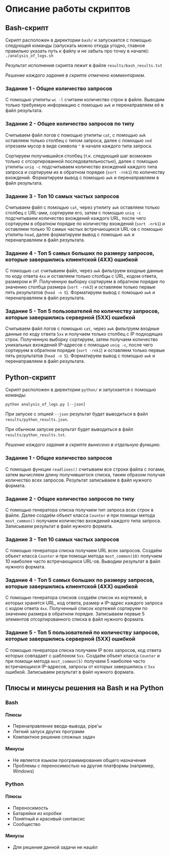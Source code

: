 # Описание работы скриптов
## Bash-скрипт
Скрипт расположен в директории ```bash/``` и запускается с помощью следующей
команды (запускать можно откуда угодно, главное правильно указать путь к файлу и не забыть про точку в начале): ```./analysis_of_logs.sh```

Результат исполнения скрипта лежит в файле ```results/bash_results.txt```

*Решение каждого задания в скрипте отмечено комментарием.*

### Задание 1 - Общее количество запросов
С помощью утилиты ```wc -l``` считаем количество строк в файле. Выводим только требуемую информацию с помощью ```awk``` и перенаправляем её в файл результата.

### Задание 2 - Общее количество запросов по типу
Считываем файл логов с помощью утилиты ```cat```, с помощью ```awk``` оставляем только столбец с типом запроса,
далее с помощью ```sed``` отрезаем мусор в виде символа ```"``` в начале каждого типа запроса. 

Сортируем получившийся столбец 
(т.к. следующий шаг возможен только с отсортированной последовательностью), далее с помощью утилиты ```uniq -c``` подсчитываем 
количество вхождений каждого типа запроса и сортируем их в обратном порядке (```sort -rnk1```) по количеству вхождений. 
Форматируем вывод с помощью ```awk``` и перенаправляем в файл результата.

### Задание 3 - Топ 10 самых частых запросов
Считываем файл с помощью ```cat```, через утилиту ```awk``` оставляем только столбец с URL-ами, сортируем его, 
затем с помощью ```uniq -c``` подсчитываем количество вхождений каждого URL, после чего сортируем в обратном порядке 
по количеству вхождений (```sort -nrk1```) и оставляем только 10 самых частых встречающихся URL-ов 
с помощью утилиты ```head```, далее форматируем вывод с помощью ```awk``` и перенаправляем в файл результата.

### Задание 4 - Топ 5 самых больших по размеру запросов, которые завершились клиентской (4ХХ) ошибкой
С помощью ```cat``` считываем файл, через ```awk``` фильтруем входные данные по коду ответа ```4xx``` 
и оставляем только столбцы с URL, кодом ответа, размером и IP. Полученную выборку сортируем в обратном порядке 
по значению столбца размера (```sort -rnk3```) и оставляем только первые пять результатов (```head -n 5```). 
Форматируем вывод с помощью ```awk``` и перенаправляем в файл результата.

### Задание 5 - Топ 5 пользователей по количеству запросов, которые завершились серверной (5ХХ) ошибкой
Считываем файл логов с помощью ```cat```, через ```awk``` фильтруем входные данные по коду ответа ```5xx``` и получаем
только столбец с IP подходящих строк. Полученную выборку сортируем, затем получаем количество уникальных вхождений IP-адресов с помощью ```uniq -c```,
после чего сортируем в обратном порядке (```sort -rnk1```) и оставляем только первые пять результатов (```head -n 5```). 
Форматируем вывод с помощью ```awk``` и перенаправляем в файл результата.


## Python-скрипт
Скрипт расположен в директории ```python/``` и запускается с помощью команды:

```python analysis_of_logs.py [--json]``` 

При запуске с опцией ```--json``` результат будет выводиться в файл ```results/python_results.json```.

При обычном запуске результат будет выводиться в файл ```results/python_results.txt```.

*Решение каждого задания в скрипте вынесено в отдельную функцию.*

### Задание 1 - Общее количество запросов
С помощью функции ```readlines()``` считываем все строки файла с логами, затем вычисляем длину получившегося списка,
таким образом получая количество всех запросов. Результат записываем в файл нужного формата.

### Задание 2 - Общее количество запросов по типу
С помощью генератора списка получаем тип запроса всех строк в файле. 
Далее создаём объект класса ```Counter``` и при помощи метода ```most_common()``` получаем количество вхождений
каждого типа запроса. Записываем результат в файл нужного формата.

### Задание 3 - Топ 10 самых частых запросов
С помощью генератора списка получаем URL всех запросов. Создаём объект класса ```Counter``` 
и при помощи метода ```most_common(10)``` получаем 10 наиболее часто встречающихся URL-ов. 
Выводим результат в файл нужного формата.

### Задание 4 - Топ 5 самых больших по размеру запросов, которые завершились клиентской (4ХХ) ошибкой
С помощью генератора списков создаём список из кортежей, в которых хранятся URL, код ответа, размер и IP-адрес каждого запроса с 
кодом ответа ```4xx```.
Полученный список кортежей сортируем по значению размера в обратном порядке. Записываем первые 5 элементов отсортированного списка
в файл нужного формата.

### Задание 5 - Топ 5 пользователей по количеству запросов, которые завершились серверной (5ХХ) ошибкой
С помощью генератора списка получаем IP всех запросов, код ответа которых совпадает с шаблоном ```5xx```. 
Создаём объект класса ```Counter``` и при помощи метода ```most_common(5)``` получаем 5 наиболее часто встречающихся
IP-адресов, запросы от которых завершились с ```5xx``` ошибкой. Записываем результат в файл нужного формата.

## Плюсы и минусы решения на Bash и на Python

### Bash

#### Плюсы
+ Перенаправление ввода-вывода, pipe'ы
+ Легкий запуск других программ
+ Компактное решение сложных задач

#### Минусы
- Не является языком программирования общего назначения
- Проблемы с переносимостью на другие платформы (например, Windows)

### Python

#### Плюсы
+ Переносимость
+ Батарейки из коробки
+ Понятный и красивый синтаксис
+ Сообщество

#### Минусы
- Для решения данной задачи не нашёл
